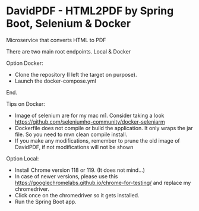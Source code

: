 # DavidPDF - HTML2PDF by Spring Boot, Selenium & Docker
Microservice that converts HTML to PDF

There are two main root endpoints. Local & Docker

Option Docker:
- Clone the repository (I left the target on purpose).
- Launch the docker-compose.yml

End.

Tips on Docker:
- Image of selenium are for my mac m1. Consider taking a look https://github.com/seleniumhq-community/docker-seleniarm
- Dockerfile does not compile or build the application. It only wraps the jar file. So you need to mvn clean compile install.
- If you make any modifications, remember to prune the old image of DavidPDF, if not modifications will not be shown


Option Local:
- Install Chrome version 118 or 119. (It does not mind...)
- In case of newer versions, please use this https://googlechromelabs.github.io/chrome-for-testing/ and replace my chromedriver.
- Click once on the chromedriver so it gets installed.
- Run the Spring Boot app.










